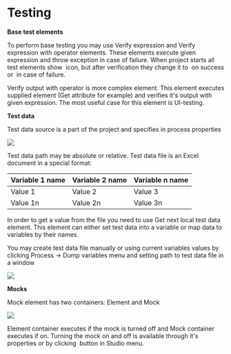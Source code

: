 # Testing

**Base test elements**

To perform base testing you may use Verify expression and Verify expression with operator elements. These elements execute given expression and throw exception in case of failure. When project starts all test elements show <img src="../../.gitbook/assets/TestNone.png" alt="" data-size="line"> icon, but after verification they change it to <img src="../../.gitbook/assets/TestSuccess.png" alt="" data-size="line"> on success or <img src="../../.gitbook/assets/TestFail.png" alt="" data-size="line"> in case of failure.

Verify output with operator is more complex element. This element executes supplied element (Get attribute for example) and verifies it's output with given expression. The most useful case for this element is UI-testing.

**Test data**

Test data source is a part of the project and specifies in process properties

![](<../../.gitbook/assets/image (70).png>)



Test data path may be absolute or relative. Test data file is an Excel document in a special format:

| Variable 1 name | Variable 2 name | Variable n name |
| --------------- | --------------- | --------------- |
| Value 1         | Value 2         | Value 3         |
| Value 1n        | Value 2n        | Value 3n        |

In order to get a value from the file you need to use Get next local test data element. This element can either set test data into a variable or map data to variables by their names.

You may create test data file manually or using current variables values by clicking Process -> Dump variables menu and setting path to test data file in a window

![](<../../.gitbook/assets/image (24).png>)



**Mocks**

Mock element has two containers: Element and Mock

![](<../../.gitbook/assets/image (43).png>)

Element container executes if the mock is turned off and Mock container executes if on. Turning the mock on and off is available through it's properties or by clicking <img src="../../.gitbook/assets/WFMock.png" alt="" data-size="line"> button in Studio menu.
